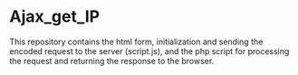 # Ajax_get_IP
This repository contains the html form, initialization and sending the encoded request to the server (script.js), and the php script for processing the request and returning the response to the browser.
<br>
